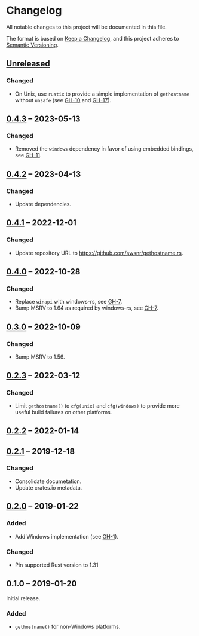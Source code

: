 # Changelog

All notable changes to this project will be documented in this file.

The format is based on [Keep a Changelog](https://keepachangelog.com/en/1.0.0/),
and this project adheres to
[Semantic Versioning](https://semver.org/spec/v2.0.0.html).

## [Unreleased]

### Changed

- On Unix, use `rustix` to provide a simple implementation of `gethostname`
  without `unsafe` (see [GH-10] and [GH-17]).

[GH-10]: https://github.com/swsnr/gethostname.rs/pull/10
[GH-17]: https://github.com/swsnr/gethostname.rs/pull/17

## [0.4.3] – 2023-05-13

### Changed

- Removed the `windows` dependency in favor of using embedded bindings, see
  [GH-11].

[GH-11]: https://github.com/swsnr/gethostname.rs/pull/11

## [0.4.2] – 2023-04-13

### Changed

- Update dependencies.

## [0.4.1] – 2022-12-01

### Changed

- Update repository URL to <https://github.com/swsnr/gethostname.rs>.

## [0.4.0] – 2022-10-28

### Changed

- Replace `winapi` with windows-rs, see [GH-7].
- Bump MSRV to 1.64 as required by windows-rs, see [GH-7].

[GH-7]: https://github.com/swsnr/gethostname.rs/pull/7

## [0.3.0] – 2022-10-09

### Changed

- Bump MSRV to 1.56.

## [0.2.3] – 2022-03-12

### Changed

- Limit `gethostname()` to `cfg(unix)` and `cfg(windows)` to provide more useful
  build failures on other platforms.

## [0.2.2] – 2022-01-14

## [0.2.1] – 2019-12-18

### Changed

- Consolidate documetation.
- Update crates.io metadata.

## [0.2.0] – 2019-01-22

### Added

- Add Windows implementation (see [GH-1]).

[GH-1]: https://github.com/swsnr/gethostname.rs/pull/1

### Changed

- Pin supported Rust version to 1.31

## 0.1.0 – 2019-01-20

Initial release.

### Added

- `gethostname()` for non-Windows platforms.

[Unreleased]: https://github.com/swsnr/gethostname.rs/compare/v0.4.3...HEAD
[0.4.3]: https://github.com/swsnr/gethostname.rs/compare/v0.4.2...v0.4.3
[0.4.2]: https://github.com/swsnr/gethostname.rs/compare/v0.4.1...v0.4.2
[0.4.1]: https://github.com/swsnr/gethostname.rs/compare/v0.4.0...v0.4.1
[0.4.0]: https://github.com/swsnr/gethostname.rs/compare/v0.3.0...v0.4.0
[0.3.0]: https://github.com/swsnr/gethostname.rs/compare/v0.2.3...v0.3.0
[0.2.3]: https://github.com/swsnr/gethostname.rs/compare/v0.2.2...v0.2.3
[0.2.2]: https://github.com/swsnr/gethostname.rs/compare/gethostname-0.2.1...v0.2.2
[0.2.0]: https://github.com/swsnr/gethostname.rs/compare/gethostname-0.1.0...gethostname-0.2.0
[0.2.1]: https://github.com/swsnr/gethostname.rs/compare/gethostname-0.2.0...gethostname-0.2.1
